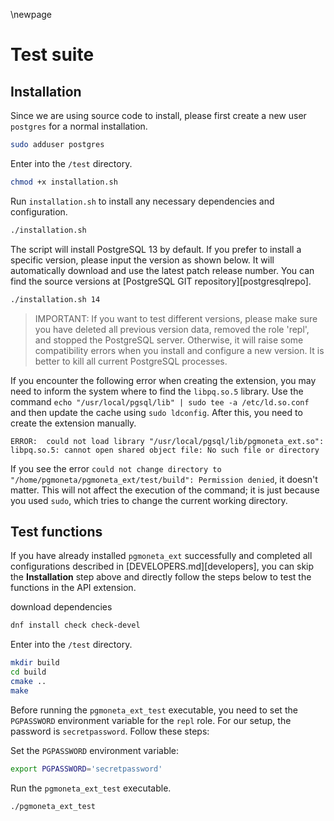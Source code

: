\newpage

# Test suite

## Installation

Since we are using source code to install, please first create a new user `postgres` for a normal installation.

``` sh
sudo adduser postgres
```

Enter into the `/test` directory.

``` sh
chmod +x installation.sh
```

Run `installation.sh` to install any necessary dependencies and configuration.

``` sh
./installation.sh
```

The script will install PostgreSQL 13 by default. If you prefer to install a specific version, please input the version as shown below. It will automatically download and use the latest patch release number. You can find the source versions at [PostgreSQL GIT repository][postgresqlrepo].

``` sh
./installation.sh 14
```

> IMPORTANT:
> If you want to test different versions, please make sure you have deleted all previous version data, removed the role 'repl', and stopped the PostgreSQL server. Otherwise, it will raise some compatibility errors when you install and configure a new version. It is better to kill all current PostgreSQL processes.

If you encounter the following error when creating the extension, you may need to inform the system where to find the `libpq.so.5` library. Use the command `echo "/usr/local/pgsql/lib" | sudo tee -a /etc/ld.so.conf` and then update the cache using `sudo ldconfig`. After this, you need to create the extension manually.

``` console
ERROR:  could not load library "/usr/local/pgsql/lib/pgmoneta_ext.so": libpq.so.5: cannot open shared object file: No such file or directory
```

If you see the error `could not change directory to "/home/pgmoneta/pgmoneta_ext/test/build": Permission denied`, it doesn't matter. This will not affect the execution of the command; it is just because you used `sudo`, which tries to change the current working directory.

## Test functions

If you have already installed `pgmoneta_ext` successfully and completed all configurations described in [DEVELOPERS.md][developers], you can skip the **Installation** step above and directly follow the steps below to test the functions in the API extension.

download dependencies

``` sh
dnf install check check-devel
```

Enter into the `/test` directory.

``` sh
mkdir build
cd build
cmake ..
make
```

Before running the `pgmoneta_ext_test` executable, you need to set the `PGPASSWORD` environment variable for the `repl` role. For our setup, the password is `secretpassword`. Follow these steps:

Set the `PGPASSWORD` environment variable:

``` sh
export PGPASSWORD='secretpassword'
```

Run the `pgmoneta_ext_test` executable.

``` sh
./pgmoneta_ext_test
```
